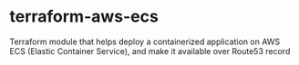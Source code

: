# terraform-aws-ecs
Terraform module that helps deploy a containerized application on AWS ECS (Elastic Container Service), and make it available over Route53 record
